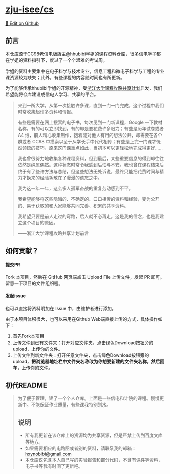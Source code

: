 # [zju-isee/cs](https://github.com/hhubibi/zju-isee)

[🔨 Edit on Github](https://github.com/hhubibi/zju-isee)

## 前言

本仓库源于CC98老信电版版主@hhubibi学姐的课程资料仓库，很多信电学子都在学姐的资料指引下，度过了一个个艰难的考试周。

学姐的资料主要集中在电子科学与技术专业，信息工程和微电子科学与工程的专业课资源较为缺失；此外，有些课程的内容随时间也有所更新。

为了能够传承hhubibi学姐的开源精神，受[浙江大学课程攻略共享计划](https://github.com/QSCTech/zju-icicles)启发，我们希望能将仓库建设成信电人学习、共享的平台。



> 来到一所大学，从第一次接触许多课，直到一门一门完成，这个过程中我们时常收集起许多资料和情报。
>
> 有些是需要在网上搜索的电子书，每次见到一门新课程，Google 一下教材名称，有的可以立即找到，有的却是要花费许多眼力；有些是历年试卷或者 A4 纸，前人精心收集制作，抱着能对他人有用的想法公开，却需要在各个群或者 CC98 中摸索以至于从学长手中代代相传；有些是上完一门课才恍然领悟的技巧，原来这门课重点如此，当初本可以更轻松地完成得更好……
>
> 我也曾很努力地收集各种课程资料，但到最后，某些重要信息的得到却往往依然是纯属偶然。这种状态时常令我感到后怕与不安。我也曾在课程结束后终于有了些许方法与总结，但这些想法无处诉说，最终只能把花费时间与精力才换来的经验耗散在了漫漫的遗忘之中。
>
> 我为这一年一年，这么多人孤军奋战的重复劳动感到不平。
>
> 我希望能够将这些隐晦的、不确定的、口口相传的资料和经验，变为公开的、易于获取的和大家能够共同完善、积累的共享资料。
>
> 我希望只要是前人走过的弯路，后人就不必再走。这是我的信念，也是我建立这个项目的原因。
>
> ——浙江大学课程攻略共享计划前言



## 如何贡献？

#### 提交PR

Fork 本项目，然后在 GitHub 网页端点击 Upload File 上传文件，发起 PR 即可。留意一下项目的文件组织喔。

#### 发起issue

也可以直接将资料附加在 Issue 中，由维护者进行添加。

由于本项目体积很大，也可以采用在Github Web端直接上传的方式，具体操作如下：

1. 首先Fork本项目
2. 上传文件到已有文件夹：打开对应文件夹，点击绿色Download按钮旁的upload，上传你的文件。
3. 上传文件到新文件夹：打开任意文件夹，点击绿色Download按钮旁的upload，**把浏览器地址栏中文件夹名称改为你想要新建的文件夹名称，然后回车**，上传你的文件。



## 初代README

> 为了便于管理，建了一个个人仓库。上面是一些信电和计院的课程。慢慢更新中。不能保证作业质量，有些课我特别划水。
>
> ## 说明
>
> - 所有我更新在该仓库上的资源均为共享资源，但是严禁上传到百度文库等地方。
> - 如果需要相应的电路图或者别的资料，请联系我的邮箱：hxynobibi@gmail.com
> - 本仓库仅包含本人自己写的实验报告和部分代码，不含有课件等资料，电子书等我有时间了更新吧。
